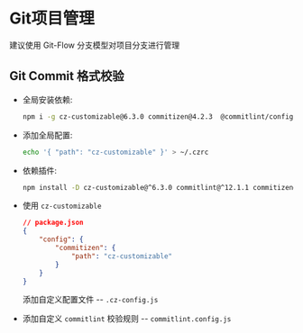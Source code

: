 # Git项目管理

建议使用 Git-Flow 分支模型对项目分支进行管理

## Git Commit 格式校验

-   全局安装依赖:

    ```bash
    npm i -g cz-customizable@6.3.0 commitizen@4.2.3  @commitlint/config-angular@^12.1.1
    ```

-   添加全局配置:

    ```bash
    echo '{ "path": "cz-customizable" }' > ~/.czrc
    ```

-   依赖插件:

    ```bash
    npm install -D cz-customizable@^6.3.0 commitlint@^12.1.1 commitizen@^4.2.3
    ```

-   使用 `cz-customizable`

    ```json
    // package.json
    {
        "config": {
            "commitizen": {
                "path": "cz-customizable"
            }
        }
    }
    ```

    添加自定义配置文件 -- `.cz-config.js`

-   添加自定义 `commitlint` 校验规则 -- `commitlint.config.js`
